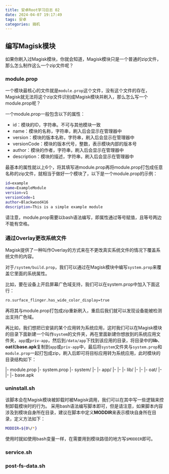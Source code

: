 ```yaml
---
title: 安卓Root学习日志 02
date: 2024-04-07 19:17:49
tags: 安卓
categories: 搞机
---
```


## 编写Magisk模块

如果你刷入过Magisk模块，你就会知道，Magisk模块只是一个普通的zip文件，那么怎么制作这么一个zip文件呢？

### module.prop

一个模块最核心的文件就是`module.prop`这个文件，没有这个文件的存在，Magisk就无法将这个zip文件识别成Magisk模块并刷入，那么怎么写一个module.prop呢？

一个module.prop一般包含以下的属性：

+ id：模块的ID，字符串。不可与其他模块一致
+ name：模块的名称，字符串，刷入后会显示在管理器中
+ version：模块的版本名称，字符串，刷入后会显示在管理器中
+ versionCode：模块的版本代号，整数，表示模块内部的版本号
+ author：模块的作者，字符串，刷入后会显示在管理器中
+ description：模块的描述，字符串，刷入后会显示在管理器中

最基本的属性就以上6个，将其填写进module.prop再将module.prop打包成任意名称的zip文件，就相当于做好一个模块了，以下是一个module.prop的示例：

```bash
id=example
name=ExampleModule
version=v1
versionCode=1
author=Blackwood416
description=This is a simple example module
```

请注意，module.prop需要以bash语法编写，即属性通过等号赋值，且等号两边不能有空格。

### 通过Overlay更改系统文件

Magisk提供了一种叫作Overlay的方式来在不更改真实系统文件的情况下覆盖系统文件的内容。

对于`/system/build.prop`，我们可以通过在Magisk模块中编写`system.prop`来覆盖它里面的系统属性。

比如，要在设备上开启屏幕广色域支持，我们可以在system.prop中加入下面这行：

```bash
ro.surface_flinger.has_wide_color_display=true
```

再将其与module.prop打包成zip重新刷入，重启后我们就可以发现设备能被检测出支持广色域。

再比如，我们想把已安装的某个应用转为系统应用，这时我们可以在Magisk模块的目录下面新建一个叫作`system`的文件夹，再在里面新建你想放到的系统应用文件夹，`app`或`priv-app`，然后到`/data/app`下找到该应用的目录，将目录中的**lib**、**oat**和**base.apk**复制到`app`或`priv-app`中，最后将`system`文件夹与`system.prop`和`module.prop`一起打包成zip，刷入后即可将目标应用转为系统应用，此时模块的目录结构如下：

|- module.prop
|- system.prop
|- system/
|- |- app/
|- |- |- lib/
|- |- |- oat/
|- |- |- base.apk

### uninstall.sh

该脚本会在Magisk模块被卸载时被Magisk调用，我们可以在其中写一些逻辑来控制卸载模块时的行为。
采用bash语法编写脚本即可，但是请注意，如果脚本内容涉及到模块自身所在目录，建议在脚本中定义**MODDIR**来表示模块自身所在目录，定义方法如下：

```bash
MODDIR=${0%/*}
```

使用时就如使用bash变量一样，在需要用到模块路径的地方写`$MODDIR`即可。

### service.sh

### post-fs-data.sh